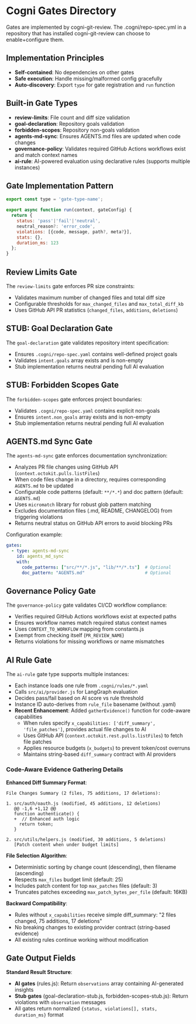 # Cogni Gates Directory

Gates are implemented by cogni-git-review. The .cogni/repo-spec.yml in a repository that has installed cogni-git-review can choose to enable+configure them.

## Implementation Principles
- **Self-contained**: No dependencies on other gates
- **Safe execution**: Handle missing/malformed config gracefully
- **Auto-discovery**: Export `type` for gate registration and `run` function

## Built-in Gate Types
- **review-limits**: File count and diff size validation
- **goal-declaration**: Repository goals validation
- **forbidden-scopes**: Repository non-goals validation  
- **agents-md-sync**: Ensures AGENTS.md files are updated when code changes
- **governance-policy**: Validates required GitHub Actions workflows exist and match context names
- **ai-rule**: AI-powered evaluation using declarative rules (supports multiple instances)

## Gate Implementation Pattern
```javascript
export const type = 'gate-type-name';

export async function run(context, gateConfig) {
  return {
    status: 'pass'|'fail'|'neutral',
    neutral_reason?: 'error_code',
    violations: [{code, message, path?, meta?}],
    stats: {},
    duration_ms: 123
  };
}
```

## Review Limits Gate
The `review-limits` gate enforces PR size constraints:
- Validates maximum number of changed files and total diff size
- Configurable thresholds for `max_changed_files` and `max_total_diff_kb`
- Uses GitHub API PR statistics (`changed_files`, `additions`, `deletions`)

## STUB: Goal Declaration Gate  
The `goal-declaration` gate validates repository intent specification:
- Ensures `.cogni/repo-spec.yaml` contains well-defined project goals
- Validates `intent.goals` array exists and is non-empty
- Stub implementation returns neutral pending full AI evaluation

## STUB: Forbidden Scopes Gate
The `forbidden-scopes` gate enforces project boundaries:
- Validates `.cogni/repo-spec.yaml` contains explicit non-goals
- Ensures `intent.non_goals` array exists and is non-empty  
- Stub implementation returns neutral pending full AI evaluation

## AGENTS.md Sync Gate
The `agents-md-sync` gate enforces documentation synchronization:
- Analyzes PR file changes using GitHub API (`context.octokit.pulls.listFiles`)
- When code files change in a directory, requires corresponding `AGENTS.md` to be updated
- Configurable code patterns (default: `**/*.*`) and doc pattern (default: `AGENTS.md`)
- Uses `micromatch` library for robust glob pattern matching
- Excludes documentation files (.md, README, CHANGELOG) from triggering violations
- Returns neutral status on GitHub API errors to avoid blocking PRs

Configuration example:
```yaml
gates:
  - type: agents-md-sync
    id: agents_md_sync
    with:
      code_patterns: ["src/**/*.js", "lib/**/*.ts"]  # Optional
      doc_pattern: "AGENTS.md"                       # Optional
```

## Governance Policy Gate
The `governance-policy` gate validates CI/CD workflow compliance:
- Verifies required GitHub Actions workflows exist at expected paths
- Ensures workflow names match required status context names
- Uses `CONTEXT_TO_WORKFLOW` mapping from constants.js
- Exempt from checking itself (`PR_REVIEW_NAME`)
- Returns violations for missing workflows or name mismatches

## AI Rule Gate
The `ai-rule` gate type supports multiple instances:
- Each instance loads one rule from `.cogni/rules/*.yaml`
- Calls `src/ai/provider.js` for LangGraph evaluation
- Decides pass/fail based on AI score vs rule threshold
- Instance ID auto-derives from `rule_file` basename (without .yaml)
- **Recent Enhancement**: Added `gatherEvidence()` function for code-aware capabilities
  - When rules specify `x_capabilities: ['diff_summary', 'file_patches']`, provides actual file changes to AI
  - Uses GitHub API (`context.octokit.rest.pulls.listFiles`) to fetch file patches
  - Applies resource budgets (`x_budgets`) to prevent token/cost overruns
  - Maintains string-based `diff_summary` contract with AI providers

### Code-Aware Evidence Gathering Details

**Enhanced Diff Summary Format**:
```
File Changes Summary (2 files, 75 additions, 17 deletions):

1. src/auth/oauth.js (modified, 45 additions, 12 deletions)
   @@ -1,6 +1,12 @@
   function authenticate() {
   +  // Enhanced auth logic
     return token;
   }

2. src/utils/helpers.js (modified, 30 additions, 5 deletions)
   [Patch content when under budget limits]
```

**File Selection Algorithm**:
- Deterministic sorting by change count (descending), then filename (ascending)
- Respects `max_files` budget limit (default: 25)
- Includes patch content for top `max_patches` files (default: 3)
- Truncates patches exceeding `max_patch_bytes_per_file` (default: 16KB)

**Backward Compatibility**:
- Rules without `x_capabilities` receive simple diff_summary: "2 files changed, 75 additions, 17 deletions"
- No breaking changes to existing provider contract (string-based evidence)
- All existing rules continue working without modification

## Gate Output Fields

**Standard Result Structure**:
- **AI gates** (rules.js): Return `observations` array containing AI-generated insights
- **Stub gates** (goal-declaration-stub.js, forbidden-scopes-stub.js): Return violations with `observation` messages
- All gates return normalized `{status, violations[], stats, duration_ms}` format
